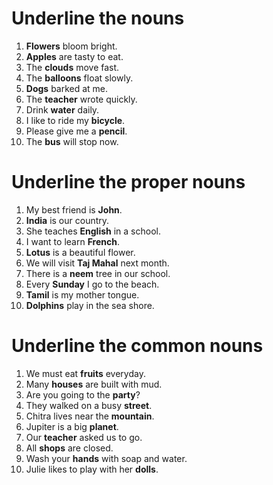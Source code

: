 # Underline the nouns

1. **Flowers** bloom bright.
2. **Apples** are tasty to eat.
3. The **clouds** move fast.
4. The **balloons** float slowly.
5. **Dogs** barked at me.
6. The **teacher** wrote quickly.
7. Drink **water** daily.
8. I like to ride my **bicycle**.
9. Please give me a **pencil**.
10. The **bus** will stop now.

# Underline the proper nouns

1. My best friend is **John**.
2. **India** is our country.
3. She teaches **English** in a school.
4. I want to learn **French**.
5. **Lotus** is a beautiful flower.
6. We will visit **Taj Mahal** next month.
7. There is a **neem** tree in our school.
8. Every **Sunday** I go to the beach.
9. **Tamil** is my mother tongue.
10. **Dolphins** play in the sea shore.

# Underline the common nouns

1. We must eat **fruits** everyday.
2. Many **houses** are built with mud.
3. Are you going to the **party**?
4. They walked on a busy **street**.
5. Chitra lives near the **mountain**.
6. Jupiter is a big **planet**.
7. Our **teacher** asked us to go.
8. All **shops** are closed.
9. Wash your **hands** with soap and water.
10. Julie likes to play with her **dolls**.
